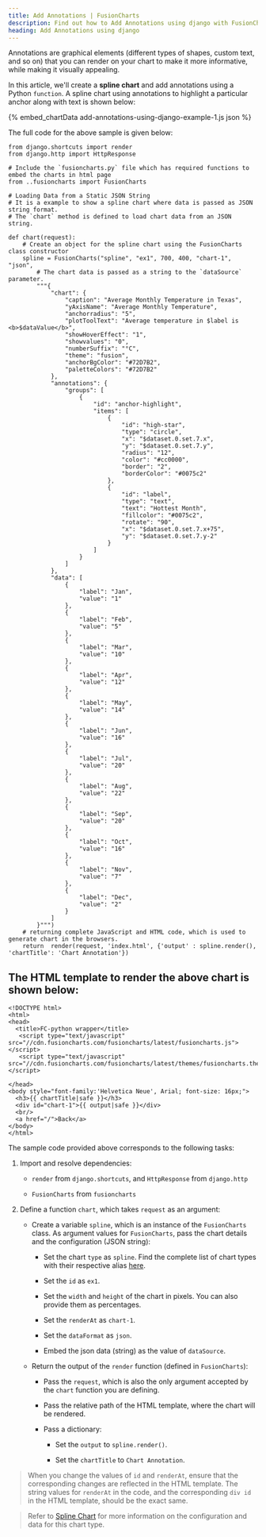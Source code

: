 ```yaml
---
title: Add Annotations | FusionCharts
description: Find out how to Add Annotations using django with FusionCharts. Check out our guide and simplify the process. Enhance your data visualization game now.
heading: Add Annotations using django
---
```


Annotations are graphical elements (different types of shapes, custom text, and so on) that you can render on your chart to make it more informative, while making it visually appealing.

In this article, we'll create a **spline chart** and add annotations using a Python `function`. A spline chart using annotations to highlight a particular anchor along with text is shown below:

{% embed_chartData add-annotations-using-django-example-1.js json %}

The full code for the above sample is given below:

```
from django.shortcuts import render
from django.http import HttpResponse

# Include the `fusioncharts.py` file which has required functions to embed the charts in html page
from ..fusioncharts import FusionCharts

# Loading Data from a Static JSON String
# It is a example to show a spline chart where data is passed as JSON string format.
# The `chart` method is defined to load chart data from an JSON string.

def chart(request):
    # Create an object for the spline chart using the FusionCharts class constructor
    spline = FusionCharts("spline", "ex1", 700, 400, "chart-1", "json", 
        # The chart data is passed as a string to the `dataSource` parameter.
        """{
            "chart": {
                "caption": "Average Monthly Temperature in Texas",
                "yAxisName": "Average Monthly Temperature",
                "anchorradius": "5",
                "plotToolText": "Average temperature in $label is <b>$dataValue</b>",
                "showHoverEffect": "1",
                "showvalues": "0",
                "numberSuffix": "°C",
                "theme": "fusion",
                "anchorBgColor": "#72D7B2",
                "paletteColors": "#72D7B2"
            },
            "annotations": {
                "groups": [
                    {
                        "id": "anchor-highlight",
                        "items": [
                            {
                                "id": "high-star",
                                "type": "circle",
                                "x": "$dataset.0.set.7.x",
                                "y": "$dataset.0.set.7.y",
                                "radius": "12",
                                "color": "#cc0000",
                                "border": "2",
                                "borderColor": "#0075c2"
                            },
                            {
                                "id": "label",
                                "type": "text",
                                "text": "Hottest Month",
                                "fillcolor": "#0075c2",
                                "rotate": "90",
                                "x": "$dataset.0.set.7.x+75",
                                "y": "$dataset.0.set.7.y-2"
                            }
                        ]
                    }
                ]
            },
            "data": [
                {
                    "label": "Jan",
                    "value": "1"
                },
                {
                    "label": "Feb",
                    "value": "5"
                },
                {
                    "label": "Mar",
                    "value": "10"
                },
                {
                    "label": "Apr",
                    "value": "12"
                },
                {
                    "label": "May",
                    "value": "14"
                },
                {
                    "label": "Jun",
                    "value": "16"
                },
                {
                    "label": "Jul",
                    "value": "20"
                },
                {
                    "label": "Aug",
                    "value": "22"
                },
                {
                    "label": "Sep",
                    "value": "20"
                },
                {
                    "label": "Oct",
                    "value": "16"
                },
                {
                    "label": "Nov",
                    "value": "7"
                },
                {
                    "label": "Dec",
                    "value": "2"
                }
            ]
        }""")
    # returning complete JavaScript and HTML code, which is used to generate chart in the browsers. 
    return  render(request, 'index.html', {'output' : spline.render(), 'chartTitle': 'Chart Annotation'})

```

## The HTML template to render the above chart is shown below:

```
<!DOCTYPE html>
<html>
<head>
  <title>FC-python wrapper</title>
   <script type="text/javascript" src="//cdn.fusioncharts.com/fusioncharts/latest/fusioncharts.js"></script>
   <script type="text/javascript" src="//cdn.fusioncharts.com/fusioncharts/latest/themes/fusioncharts.theme.fusion.js"></script>

</head>
<body style="font-family:'Helvetica Neue', Arial; font-size: 16px;">
  <h3>{{ chartTitle|safe }}</h3>
  <div id="chart-1">{{ output|safe }}</div>
  <br/>
  <a href="/">Back</a>
</body>
</html>

```
The sample code provided above corresponds to the following tasks:

1. Import and resolve dependencies:

    * `render` from `django.shortcuts`, and `HttpResponse` from `django.http`

    * `FusionCharts` from `fusioncharts` 

2. Define a function `chart`, which takes `request` as an argument:

    * Create a variable `spline`, which is an instance of the `FusionCharts` class. As argument values for `FusionCharts`, pass the chart details and the configuration (JSON string): 

        * Set the chart `type` as `spline`. Find the complete list of chart types with their respective alias [here](https://www.fusioncharts.com/dev/chart-guide/list-of-charts).

        * Set the `id` as `ex1`.

        * Set the `width` and `height` of the chart in pixels. You can also provide them as percentages.

        * Set the `renderAt` as `chart-1`.

        * Set the `dataFormat` as `json`.

        * Embed the json data (string) as the value of `dataSource`. 

    * Return the output of the `render` function (defined in `FusionCharts`):

        * Pass the `request`, which is also the only argument accepted by the `chart` function you are defining.

        * Pass the relative path of the HTML template, where the chart will be rendered.

        * Pass a dictionary:

            * Set the `output` to `spline.render()`.

            * Set the `chartTitle` to `Chart Annotation`.

> When you change the values of `id` and `renderAt`, ensure that the corresponding changes are reflected in the HTML template. The string values for `renderAt` in the code, and the corresponding `div id` in the HTML template, should be the exact same.

> Refer to [Spline Chart](https://www.fusioncharts.com/dev/chart-guide/standard-charts/spline-charts) for more information on the configuration and data for this chart type.

